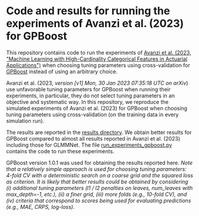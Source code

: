 # Code and results for running the experiments of Avanzi et al. (2023) for GPBoost

This repository contains code to run the experiments of [Avanzi et al. (2023, "Machine Learning with High-Cardinality Categorical Features in Actuarial Applications")](https://arxiv.org/abs/2301.12710)  when choosing tuning parameters using cross-validation for [GPBoost](https://github.com/fabsig/GPBoost) instead of using an arbitrary choice.

Avanzi et al. (2023, *version [v1] Mon, 30 Jan 2023 07:35:18 UTC on arXiv*) use unfavorable tuning parameters for GPBoost when running their experiments, in particular, they do not select tuning parameters in an objective and systematic way. In this repository, we reproduce the simulated experiments of Avanzi et al. (2023) for GPBoost when choosing tuning parameters using cross-validation (on the training data in  every simulation run). 

The results are reported in the [results directory](https://github.com/fabsig/glmmnet_experiments_gpboost/tree/main/results). We obtain better results for GPBoost compared to almost all results reported in Avanzi et al. (2023) including those for GLMMNet. The file [run_experiments_gpboost.py](https://github.com/fabsig/glmmnet_experiments_gpboost/blob/main/run_experiments_gpboost.py) contains the code to run these experiments.

GPBoost version 1.0.1 was used for obtaining the results reported here. *Note that a relatively simple approach is used for choosing tuning parameters: 4-fold CV with a deterministic search on a coarse grid and the squared loss as criterion. It is likely that better results could be obtained by considering (i) additional tuning parameters (l1 / l2 penalties on leaves, num_leaves with max_depth=-1, etc.), (ii) a finer grid, (iii) more folds (e.g., 10-fold CV), and (iv) criteria that correspond to scores being used for evaluating predictions (e.g., MAE, CRPS, log-loss).*

